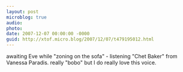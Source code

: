 ```yaml
---
layout: post
microblog: true
audio: 
photo: 
date: 2007-12-07 00:00:00 -0000
guid: http://xtof.micro.blog/2007/12/07/t479195012.html
---
```

awaiting Eve while "zoning on the sofa" - listening "Chet Baker" from Vanessa Paradis. really "bobo" but I do really love this voice.
